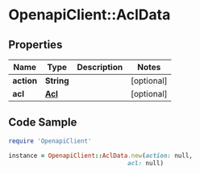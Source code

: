 # OpenapiClient::AclData

## Properties

Name | Type | Description | Notes
------------ | ------------- | ------------- | -------------
**action** | **String** |  | [optional] 
**acl** | [**Acl**](Acl.md) |  | [optional] 

## Code Sample

```ruby
require 'OpenapiClient'

instance = OpenapiClient::AclData.new(action: null,
                                 acl: null)
```


